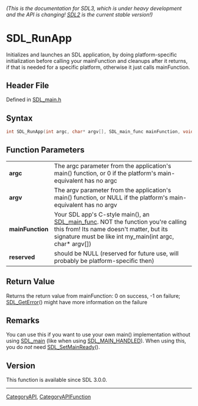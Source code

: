 ###### (This is the documentation for SDL3, which is under heavy development and the API is changing! [SDL2](https://wiki.libsdl.org/SDL2/) is the current stable version!)
# SDL_RunApp

Initializes and launches an SDL application, by doing platform-specific initialization before calling your mainFunction and cleanups after it returns, if that is needed for a specific platform, otherwise it just calls mainFunction.

## Header File

Defined in [SDL_main.h](https://github.com/libsdl-org/SDL/blob/main/include/SDL3/SDL_main.h)

## Syntax

```c
int SDL_RunApp(int argc, char* argv[], SDL_main_func mainFunction, void * reserved);

```

## Function Parameters

|                      |                                                                                                                                                                                                          |
| -------------------- | -------------------------------------------------------------------------------------------------------------------------------------------------------------------------------------------------------- |
| **argc**             | The argc parameter from the application's main() function, or 0 if the platform's main-equivalent has no argc                                                                                            |
| **argv**             | The argv parameter from the application's main() function, or NULL if the platform's main-equivalent has no argv                                                                                         |
| **mainFunction**     | Your SDL app's C-style main(), an [SDL_main_func](SDL_main_func). NOT the function you're calling this from! Its name doesn't matter, but its signature must be like int my_main(int argc, char* argv[]) |
| **reserved**         | should be NULL (reserved for future use, will probably be platform-specific then)                                                                                                                        |

## Return Value

Returns the return value from mainFunction: 0 on success, -1 on failure;
[SDL_GetError](SDL_GetError)() might have more information on the failure

## Remarks

You can use this if you want to use your own main() implementation without
using [SDL_main](SDL_main) (like when using
[SDL_MAIN_HANDLED](SDL_MAIN_HANDLED)). When using this, you do *not* need
[SDL_SetMainReady](SDL_SetMainReady)().

## Version

This function is available since SDL 3.0.0.

----
[CategoryAPI](CategoryAPI), [CategoryAPIFunction](CategoryAPIFunction)

